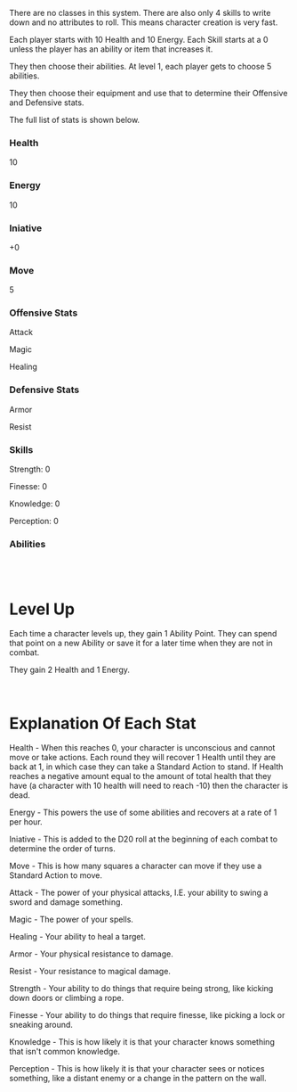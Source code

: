 There are no classes in this system. There are also only 4 skills to write down and no attributes to roll. This means character creation is very fast.

Each player starts with 10 Health and 10 Energy. Each Skill starts at a 0 unless the player has an ability or item that increases it.

They then choose their abilities. At level 1, each player gets to choose 5 abilities.

They then choose their equipment and use that to determine their Offensive and Defensive stats.

The full list of stats is shown below.


### Health

10

### Energy

10

### Iniative

+0

### Move

5



### Offensive Stats

Attack

Magic

Healing



### Defensive Stats

Armor

Resist



### Skills

Strength: 0

Finesse: 0

Knowledge: 0

Perception: 0



### Abilities

<br/>
<br/>


# Level Up

Each time a character levels up, they gain 1 Ability Point. They can spend that point on a new Ability or save it for a later time when they are not in combat.

They gain 2 Health and 1 Energy.

<br/>

# Explanation Of Each Stat

Health - When this reaches 0, your character is unconscious and cannot move or take actions. Each round they will recover 1 Health until they are back at 1, in which case they can take a Standard Action to stand. If Health reaches a negative amount equal to the amount of total health that they have (a character with 10 health will need to reach -10) then the character is dead.

Energy - This powers the use of some abilities and recovers at a rate of 1 per hour.

Iniative - This is added to the D20 roll at the beginning of each combat to determine the order of turns.

Move - This is how many squares a character can move if they use a Standard Action to move.

Attack - The power of your physical attacks, I.E. your ability to swing a sword and damage something.

Magic - The power of your spells.

Healing - Your ability to heal a target.

Armor - Your physical resistance to damage.

Resist - Your resistance to magical damage.

Strength - Your ability to do things that require being strong, like kicking down doors or climbing a rope.

Finesse - Your ability to do things that require finesse, like picking a lock or sneaking around.

Knowledge - This is how likely it is that your character knows something that isn't common knowledge.

Perception - This is how likely it is that your character sees or notices something, like a distant enemy or a change in the pattern on the wall.
